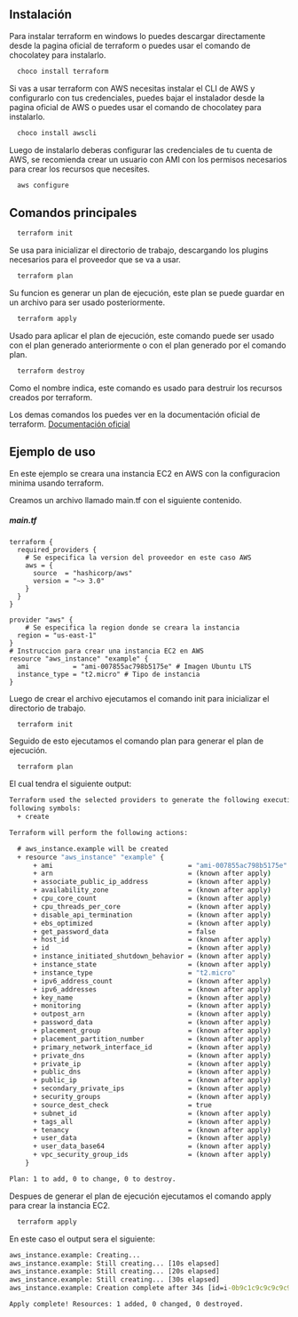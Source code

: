 ## Instalación

Para instalar terraform en windows lo puedes descargar directamente desde la pagina oficial de terraform o puedes usar el comando de chocolatey para instalarlo.

```cmd
  choco install terraform
```

Si vas a usar terraform con AWS necesitas instalar el CLI de AWS y configurarlo con tus credenciales, puedes bajar el instalador desde la pagina oficial de AWS o puedes usar el comando de chocolatey para instalarlo.

```cmd
  choco install awscli
```

Luego de instalarlo deberas configurar las credenciales de tu cuenta de AWS, se recomienda crear un usuario con AMI con los permisos necesarios para crear los recursos que necesites.

```cmd
  aws configure
```

## Comandos principales

```cmd
  terraform init
```

Se usa para inicializar el directorio de trabajo, descargando los plugins necesarios para el proveedor que se va a usar.

```cmd
  terraform plan
```

Su funcion es generar un plan de ejecución, este plan se puede guardar en un archivo para ser usado posteriormente.

```cmd
  terraform apply
```

Usado para aplicar el plan de ejecución, este comando puede ser usado con el plan generado anteriormente o con el plan generado por el comando plan.

```cmd
  terraform destroy
```

Como el nombre indica, este comando es usado para destruir los recursos creados por terraform.

Los demas comandos los puedes ver en la documentación oficial de terraform. [Documentación oficial](https://www.terraform.io/docs/commands/index.html)

## Ejemplo de uso

En este ejemplo se creara una instancia EC2 en AWS con la configuracion minima usando terraform.

Creamos un archivo llamado main.tf con el siguiente contenido.

##### main.tf

```hcl
terraform {
  required_providers {
    # Se especifica la version del proveedor en este caso AWS
    aws = {
      source  = "hashicorp/aws"
      version = "~> 3.0"
    }
  }
}

provider "aws" {
    # Se especifica la region donde se creara la instancia
  region = "us-east-1"
}
# Instruccion para crear una instancia EC2 en AWS
resource "aws_instance" "example" {
  ami           = "ami-007855ac798b5175e" # Imagen Ubuntu LTS
  instance_type = "t2.micro" # Tipo de instancia
}

```

Luego de crear el archivo ejecutamos el comando init para inicializar el directorio de trabajo.

```cmd
  terraform init
```

Seguido de esto ejecutamos el comando plan para generar el plan de ejecución.

```cmd
  terraform plan
```

El cual tendra el siguiente output:

```cmd
Terraform used the selected providers to generate the following execution plan. Resource actions are indicated with the
following symbols:
  + create

Terraform will perform the following actions:

  # aws_instance.example will be created
  + resource "aws_instance" "example" {
      + ami                                  = "ami-007855ac798b5175e"
      + arn                                  = (known after apply)
      + associate_public_ip_address          = (known after apply)
      + availability_zone                    = (known after apply)
      + cpu_core_count                       = (known after apply)
      + cpu_threads_per_core                 = (known after apply)
      + disable_api_termination              = (known after apply)
      + ebs_optimized                        = (known after apply)
      + get_password_data                    = false
      + host_id                              = (known after apply)
      + id                                   = (known after apply)
      + instance_initiated_shutdown_behavior = (known after apply)
      + instance_state                       = (known after apply)
      + instance_type                        = "t2.micro"
      + ipv6_address_count                   = (known after apply)
      + ipv6_addresses                       = (known after apply)
      + key_name                             = (known after apply)
      + monitoring                           = (known after apply)
      + outpost_arn                          = (known after apply)
      + password_data                        = (known after apply)
      + placement_group                      = (known after apply)
      + placement_partition_number           = (known after apply)
      + primary_network_interface_id         = (known after apply)
      + private_dns                          = (known after apply)
      + private_ip                           = (known after apply)
      + public_dns                           = (known after apply)
      + public_ip                            = (known after apply)
      + secondary_private_ips                = (known after apply)
      + security_groups                      = (known after apply)
      + source_dest_check                    = true
      + subnet_id                            = (known after apply)
      + tags_all                             = (known after apply)
      + tenancy                              = (known after apply)
      + user_data                            = (known after apply)
      + user_data_base64                     = (known after apply)
      + vpc_security_group_ids               = (known after apply)
    }

Plan: 1 to add, 0 to change, 0 to destroy.
```
Despues de generar el plan de ejecución ejecutamos el comando apply para crear la instancia EC2.

```cmd
  terraform apply
```
En este caso el output sera el siguiente:

```cmd
aws_instance.example: Creating...
aws_instance.example: Still creating... [10s elapsed]
aws_instance.example: Still creating... [20s elapsed]
aws_instance.example: Still creating... [30s elapsed]
aws_instance.example: Creation complete after 34s [id=i-0b9c1c9c9c9c9c9c9]

Apply complete! Resources: 1 added, 0 changed, 0 destroyed.
```
